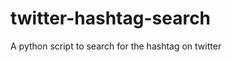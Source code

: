twitter-hashtag-search
======================

A python script to search for the hashtag on twitter
